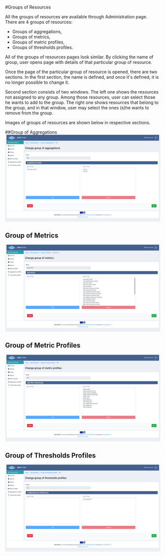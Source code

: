 #Groups of Resources

All the groups of resources are available through Administration page. There are 4 groups of resources:
* Groups of aggregations,
* Groups of metrics,
* Groups of metric profiles,
* Groups of thresholds profiles.

All of the groups of resources pages look similar. By clicking the name of group, user opens page with details of that particular group of resource.

Once the page of the particular group of resource is opened, there are two sections. In the first section, the name is defined, and once it's defined, it is no longer possible to change it.

Second section consists of two windows. The left one shows the resources not assigned to any group. Among those resources, user can select those he wants to add to the group. The right one shows resources that belong to the group, and in that window, user may select the ones (s)he wants to remove from the group.

Images of groups of resources are shown below in respective sections.

##Group of Aggregations
![Tenant Group of aggregations](tenant_figs/group_of_aggregations.png)

## Group of Metrics
![Tenant Group of metrics](tenant_figs/group_of_metrics.png)

## Group of Metric Profiles
![Tenant Group of metric profiles](tenant_figs/group_of_metric_profiles.png)

## Group of Thresholds Profiles
![Tenant Group of thresholds profiles](tenant_figs/group_of_thresholds_profiles.png)

